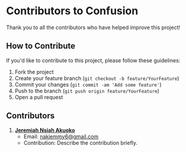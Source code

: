 # Contributors to Confusion

Thank you to all the contributors who have helped improve this project!

## How to Contribute

If you'd like to contribute to this project, please follow these guidelines:

1. Fork the project
2. Create your feature branch (`git checkout -b feature/YourFeature`)
3. Commit your changes (`git commit -am 'Add some feature'`)
4. Push to the branch (`git push origin feature/YourFeature`)
5. Open a pull request

## Contributors

<!-- Add contributors below: -->

1. **[Jeremiah Nsiah Akuoko](https://github.com/nakjemmy)**
   - Email: nakjemmy6@gmail.com
   - Contribution: Describe the contribution briefly.

<!-- Add more contributors as needed -->
